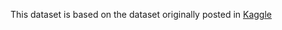 This dataset is based on the dataset originally posted in [Kaggle](https://www.kaggle.com/datasets/fredericods/ptbr-sentiment-analysis-datasets?resource=download)